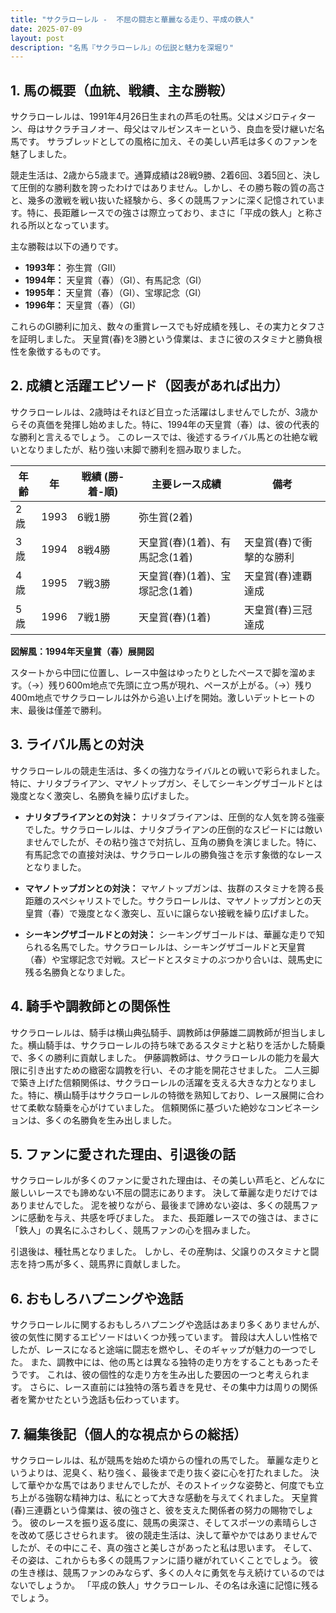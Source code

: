 ```yaml
---
title: "サクラローレル -  不屈の闘志と華麗なる走り、平成の鉄人"
date: 2025-07-09
layout: post
description: "名馬『サクラローレル』の伝説と魅力を深堀り"
---
```


## 1. 馬の概要（血統、戦績、主な勝鞍）

サクラローレルは、1991年4月26日生まれの芦毛の牡馬。父はメジロティターン、母はサクラチヨノオー、母父はマルゼンスキーという、良血を受け継いだ名馬です。  サラブレッドとしての風格に加え、その美しい芦毛は多くのファンを魅了しました。

競走生活は、2歳から5歳まで。通算成績は28戦9勝、2着6回、3着5回と、決して圧倒的な勝利数を誇ったわけではありません。しかし、その勝ち鞍の質の高さと、幾多の激戦を戦い抜いた経験から、多くの競馬ファンに深く記憶されています。特に、長距離レースでの強さは際立っており、まさに「平成の鉄人」と称される所以となっています。

主な勝鞍は以下の通りです。

* **1993年：** 弥生賞（GII）
* **1994年：** 天皇賞（春）（GI）、有馬記念（GI）
* **1995年：** 天皇賞（春）（GI）、宝塚記念（GI）
* **1996年：** 天皇賞（春）（GI）

これらのGI勝利に加え、数々の重賞レースでも好成績を残し、その実力とタフさを証明しました。  天皇賞(春)を3勝という偉業は、まさに彼のスタミナと勝負根性を象徴するものです。


## 2. 成績と活躍エピソード（図表があれば出力）

サクラローレルは、2歳時はそれほど目立った活躍はしませんでしたが、3歳からその真価を発揮し始めました。特に、1994年の天皇賞（春）は、彼の代表的な勝利と言えるでしょう。  このレースでは、後述するライバル馬との壮絶な戦いとなりましたが、粘り強い末脚で勝利を掴み取りました。

| 年齢 | 年 | 戦績 (勝-着-順) | 主要レース成績 | 備考 |
|---|---|---|---|---|
| 2歳 | 1993 | 6戦1勝 | 弥生賞(2着) |  |
| 3歳 | 1994 | 8戦4勝 | 天皇賞(春)(1着)、有馬記念(1着) | 天皇賞(春)で衝撃的な勝利 |
| 4歳 | 1995 | 7戦3勝 | 天皇賞(春)(1着)、宝塚記念(1着) | 天皇賞(春)連覇達成 |
| 5歳 | 1996 | 7戦1勝 | 天皇賞(春)(1着) | 天皇賞(春)三冠達成 |


**図解風：1994年天皇賞（春）展開図**

スタートから中団に位置し、レース中盤はゆったりとしたペースで脚を溜めます。（→）残り600m地点で先頭に立つ馬が現れ、ペースが上がる。（→）残り400m地点でサクラローレルは外から追い上げを開始。激しいデットヒートの末、最後は僅差で勝利。


## 3. ライバル馬との対決

サクラローレルの競走生活は、多くの強力なライバルとの戦いで彩られました。特に、ナリタブライアン、マヤノトップガン、そしてシーキングザゴールドとは幾度となく激突し、名勝負を繰り広げました。

* **ナリタブライアンとの対決：**  ナリタブライアンは、圧倒的な人気を誇る強豪でした。サクラローレルは、ナリタブライアンの圧倒的なスピードには敵いませんでしたが、その粘り強さで対抗し、互角の勝負を演じました。特に、有馬記念での直接対決は、サクラローレルの勝負強さを示す象徴的なレースとなりました。

* **マヤノトップガンとの対決：** マヤノトップガンは、抜群のスタミナを誇る長距離のスペシャリストでした。サクラローレルは、マヤノトップガンとの天皇賞（春）で幾度となく激突し、互いに譲らない接戦を繰り広げました。

* **シーキングザゴールドとの対決：** シーキングザゴールドは、華麗な走りで知られる名馬でした。サクラローレルは、シーキングザゴールドと天皇賞（春）や宝塚記念で対戦。スピードとスタミナのぶつかり合いは、競馬史に残る名勝負となりました。


## 4. 騎手や調教師との関係性

サクラローレルは、騎手は横山典弘騎手、調教師は伊藤雄二調教師が担当しました。横山騎手は、サクラローレルの持ち味であるスタミナと粘りを活かした騎乗で、多くの勝利に貢献しました。  伊藤調教師は、サクラローレルの能力を最大限に引き出すための緻密な調教を行い、その才能を開花させました。  二人三脚で築き上げた信頼関係は、サクラローレルの活躍を支える大きな力となりました。特に、横山騎手はサクラローレルの特徴を熟知しており、レース展開に合わせて柔軟な騎乗を心がけていました。  信頼関係に基づいた絶妙なコンビネーションは、多くの名勝負を生み出しました。


## 5. ファンに愛された理由、引退後の話

サクラローレルが多くのファンに愛された理由は、その美しい芦毛と、どんなに厳しいレースでも諦めない不屈の闘志にあります。  決して華麗な走りだけではありませんでした。  泥を被りながら、最後まで諦めない姿は、多くの競馬ファンに感動を与え、共感を呼びました。  また、長距離レースでの強さは、まさに「鉄人」の異名にふさわしく、競馬ファンの心を掴みました。

引退後は、種牡馬となりました。  しかし、その産駒は、父譲りのスタミナと闘志を持つ馬が多く、競馬界に貢献しました。


## 6. おもしろハプニングや逸話

サクラローレルに関するおもしろハプニングや逸話はあまり多くありませんが、彼の気性に関するエピソードはいくつか残っています。  普段は大人しい性格でしたが、レースになると途端に闘志を燃やし、そのギャップが魅力の一つでした。  また、調教中には、他の馬とは異なる独特の走り方をすることもあったそうです。  これは、彼の個性的な走り方を生み出した要因の一つと考えられます。  さらに、レース直前には独特の落ち着きを見せ、その集中力は周りの関係者を驚かせたという逸話も伝わっています。


## 7. 編集後記（個人的な視点からの総括）

サクラローレルは、私が競馬を始めた頃からの憧れの馬でした。  華麗な走りというよりは、泥臭く、粘り強く、最後まで走り抜く姿に心を打たれました。  決して華やかな馬ではありませんでしたが、そのストイックな姿勢と、何度でも立ち上がる強靭な精神力は、私にとって大きな感動を与えてくれました。  天皇賞(春)三連覇という偉業は、彼の強さと、彼を支えた関係者の努力の賜物でしょう。  彼のレースを振り返る度に、競馬の奥深さ、そしてスポーツの素晴らしさを改めて感じさせられます。  彼の競走生活は、決して華やかではありませんでしたが、その中にこそ、真の強さと美しさがあったと私は思います。  そして、その姿は、これからも多くの競馬ファンに語り継がれていくことでしょう。  彼の生き様は、競馬ファンのみならず、多くの人々に勇気を与え続けているのではないでしょうか。  「平成の鉄人」サクラローレル、その名は永遠に記憶に残るでしょう。
